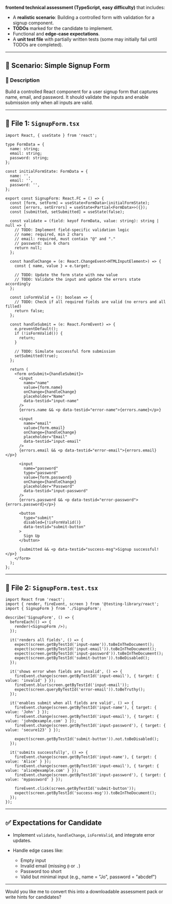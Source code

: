 **frontend technical assessment (TypeScript, easy difficulty)** that includes:

* A **realistic scenario**: Building a controlled form with validation for a signup component.
* **TODOs** marked for the candidate to implement.
* Functional and **edge-case expectations**.
* A **unit test file** with partially written tests (some may initially fail until TODOs are completed).

---

## 🔹 Scenario: Simple Signup Form

### 📝 Description

Build a controlled React component for a user signup form that captures name, email, and password. It should validate the inputs and enable submission only when all inputs are valid.

---

## 📂 File 1: `SignupForm.tsx`

```tsx
import React, { useState } from 'react';

type FormData = {
  name: string;
  email: string;
  password: string;
};

const initialFormState: FormData = {
  name: '',
  email: '',
  password: '',
};

export const SignupForm: React.FC = () => {
  const [form, setForm] = useState<FormData>(initialFormState);
  const [errors, setErrors] = useState<Partial<FormData>>({});
  const [submitted, setSubmitted] = useState(false);

  const validate = (field: keyof FormData, value: string): string | null => {
    // TODO: Implement field-specific validation logic
    // name: required, min 2 chars
    // email: required, must contain "@" and "."
    // password: min 6 chars
    return null;
  };

  const handleChange = (e: React.ChangeEvent<HTMLInputElement>) => {
    const { name, value } = e.target;

    // TODO: Update the form state with new value
    // TODO: Validate the input and update the errors state accordingly
  };

  const isFormValid = (): boolean => {
    // TODO: Check if all required fields are valid (no errors and all filled)
    return false;
  };

  const handleSubmit = (e: React.FormEvent) => {
    e.preventDefault();
    if (!isFormValid()) {
      return;
    }

    // TODO: Simulate successful form submission
    setSubmitted(true);
  };

  return (
    <form onSubmit={handleSubmit}>
      <input
        name="name"
        value={form.name}
        onChange={handleChange}
        placeholder="Name"
        data-testid="input-name"
      />
      {errors.name && <p data-testid="error-name">{errors.name}</p>}

      <input
        name="email"
        value={form.email}
        onChange={handleChange}
        placeholder="Email"
        data-testid="input-email"
      />
      {errors.email && <p data-testid="error-email">{errors.email}</p>}

      <input
        name="password"
        type="password"
        value={form.password}
        onChange={handleChange}
        placeholder="Password"
        data-testid="input-password"
      />
      {errors.password && <p data-testid="error-password">{errors.password}</p>}

      <button
        type="submit"
        disabled={!isFormValid()}
        data-testid="submit-button"
      >
        Sign Up
      </button>

      {submitted && <p data-testid="success-msg">Signup successful!</p>}
    </form>
  );
};
```

---

## 📂 File 2: `SignupForm.test.tsx`

```tsx
import React from 'react';
import { render, fireEvent, screen } from '@testing-library/react';
import { SignupForm } from './SignupForm';

describe('SignupForm', () => {
  beforeEach(() => {
    render(<SignupForm />);
  });

  it('renders all fields', () => {
    expect(screen.getByTestId('input-name')).toBeInTheDocument();
    expect(screen.getByTestId('input-email')).toBeInTheDocument();
    expect(screen.getByTestId('input-password')).toBeInTheDocument();
    expect(screen.getByTestId('submit-button')).toBeDisabled();
  });

  it('shows error when fields are invalid', () => {
    fireEvent.change(screen.getByTestId('input-email'), { target: { value: 'invalid' } });
    fireEvent.blur(screen.getByTestId('input-email'));
    expect(screen.queryByTestId('error-email')).toBeTruthy();
  });

  it('enables submit when all fields are valid', () => {
    fireEvent.change(screen.getByTestId('input-name'), { target: { value: 'John' } });
    fireEvent.change(screen.getByTestId('input-email'), { target: { value: 'john@example.com' } });
    fireEvent.change(screen.getByTestId('input-password'), { target: { value: 'secure123' } });

    expect(screen.getByTestId('submit-button')).not.toBeDisabled();
  });

  it('submits successfully', () => {
    fireEvent.change(screen.getByTestId('input-name'), { target: { value: 'Alice' } });
    fireEvent.change(screen.getByTestId('input-email'), { target: { value: 'alice@example.com' } });
    fireEvent.change(screen.getByTestId('input-password'), { target: { value: 'mypassword' } });

    fireEvent.click(screen.getByTestId('submit-button'));
    expect(screen.getByTestId('success-msg')).toBeInTheDocument();
  });
});
```

---

## ✅ Expectations for Candidate

* Implement `validate`, `handleChange`, `isFormValid`, and integrate error updates.
* Handle edge cases like:

  * Empty input
  * Invalid email (missing `@` or `.`)
  * Password too short
  * Valid but minimal input (e.g., name = "Jo", password = "abcdef")

---

Would you like me to convert this into a downloadable assessment pack or write hints for candidates?
